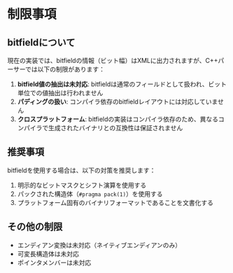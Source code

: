 # 制限事項

## bitfieldについて

現在の実装では、bitfieldの情報（ビット幅）はXMLに出力されますが、C++パーサーでは以下の制限があります：

1. **bitfield値の抽出は未対応**: bitfieldは通常のフィールドとして扱われ、ビット単位での値抽出は行われません
2. **パディングの扱い**: コンパイラ依存のbitfieldレイアウトには対応していません
3. **クロスプラットフォーム**: bitfieldの実装はコンパイラ依存のため、異なるコンパイラで生成されたバイナリとの互換性は保証されません

## 推奨事項

bitfieldを使用する場合は、以下の対策を推奨します：

1. 明示的なビットマスクとシフト演算を使用する
2. パックされた構造体（`#pragma pack(1)`）を使用する
3. プラットフォーム固有のバイナリフォーマットであることを文書化する

## その他の制限

- エンディアン変換は未対応（ネイティブエンディアンのみ）
- 可変長構造体は未対応
- ポインタメンバーは未対応